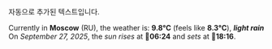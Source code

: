 
자동으로 추가된 텍스트입니다.

<!--START_SECTION:weather:moscow-->
Currently in **Moscow** (RU), the weather is: **9.8°C** (feels like **8.3°C**), ***light rain***<br/>
On *September 27, 2025*, the *sun rises* at 🌅**06:24** and *sets* at 🌇**18:16**.
<!--END_SECTION:weather-->
